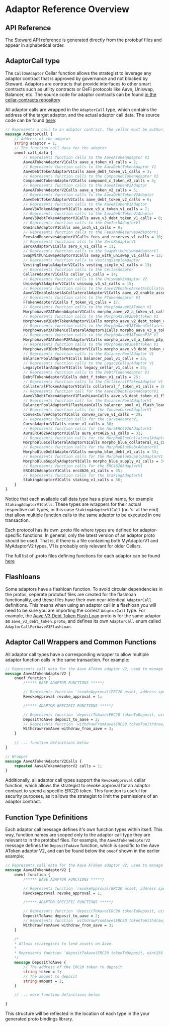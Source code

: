 # Adaptor Reference Overview

## API Reference

The [Steward API reference](https://github.com/PeggyJV/steward/blob/main/docs/api/steward_api_doc.md) is generated directly from the protobuf files and appear in alphabetical order. 

## AdaptorCall type

The `CallOnAdaptor` Cellar function allows the strategist to leverage any adaptor contract that is approved by governance and not blocked by Steward. Adaptors are contracts that provide interfaces to other smart contracts such as utility contracts or DeFi protocols like Aave, Uniswap, Balancer, etc. The source code for adaptor contracts can be found [in the cellar-contracts repository](https://github.com/PeggyJV/cellar-contracts/tree/main/src/modules/adaptors)

All adaptor calls are wrapped in the `AdaptorCall` type, which contains the address of the target adaptor, and the actual adaptor call data. The source code can be found [here](https://github.com/PeggyJV/steward/blob/fe82aa23542bdf6c28233b59ba507b9beb52014a/proto/steward/v4/cellar_v2.proto#L1273-L1350):

```protobuf
// Represents a call to an adaptor contract. The cellar must be authorized to call the target adaptor.
message AdaptorCall {
    // Address of the adaptor
    string adaptor = 1;
    // The function call data for the adaptor
    oneof call_data {
        // Represents function calls to the AaveATokenAdaptor V1
        AaveATokenAdaptorV1Calls aave_a_token_v1_calls = 2;
        // Represents function calls to the AavaDebtTokenAdaptor V1
        AaveDebtTokenAdaptorV1Calls aave_debt_token_v1_calls = 3;
        // Represents function calls to the CompoundCTokenAdaptor V2
        CompoundCTokenAdaptorV2Calls compound_c_token_v2_calls = 4;
        // Represents function calls to the AaveATokenV2Adaptor
        AaveATokenAdaptorV2Calls aave_a_token_v2_calls = 5;
        // Represents function calls to the AavaDebtTokenV2Adaptor
        AaveDebtTokenAdaptorV2Calls aave_debt_token_v2_calls = 6;
        // Represents function calls to the AaveATokenV1Adaptor
        AaveV3ATokenAdaptorV1Calls aave_v3_a_token_v1_calls = 7;
        // Represents function calls to the AavaDebtTokenV1Adaptor
        AaveV3DebtTokenAdaptorV1Calls aave_v3_debt_token_v1_calls = 8;
        // Represents function calls to the OneInchAdaptorV1
        OneInchAdaptorV1Calls one_inch_v1_calls = 9;
        // Represents function calls to the FeesAndReservesAdaptorV1
        FeesAndReservesAdaptorV1Calls fees_and_reserves_v1_calls = 10;
        // Represents functionc alls to the ZeroXAdaptorV1
        ZeroXAdaptorV1Calls zero_x_v1_calls = 11;
        // Represents function calls to the SwapWithUniswapAdaptorV1
        SwapWithUniswapAdaptorV1Calls swap_with_uniswap_v1_calls = 12;
        // Represents function calls to VestingSimpleAdaptor
        VestingSimpleAdaptorV2Calls vesting_simple_v2_calls = 13;
        // Represents function calls to the CellarAdaptor
        CellarAdaptorV1Calls cellar_v1_calls = 14;
        // Represents function calls to the UniswapV3Adaptor V2
        UniswapV3AdaptorV2Calls uniswap_v3_v2_calls = 15;
        // Represents function calls to the AaveV2EnableAssetAsCollatorAdaptor V1
        AaveV2EnableAssetAsCollateralAdaptorV1Calls aave_v2_enable_asset_as_collateral_v1_calls = 16;
        // Represents function calls to the FTokenAdaptor V1
        FTokenAdaptorV1Calls f_token_v1_calls = 17;
        // Represents function calls to the MorphoAaveV2AToken V1
        MorphoAaveV2ATokenAdaptorV1Calls morpho_aave_v2_a_token_v1_calls = 18;
        // Represents function calls to the MorphoAaveV2DebtToken V1
        MorphoAaveV2DebtTokenAdaptorV1Calls morpho_aave_v2_debt_token_v1_calls = 19;
        // Represents function calls to the MorphoAaveV3ATokenCollateral V1
        MorphoAaveV3ATokenCollateralAdaptorV1Calls morpho_aave_v3_a_token_collateral_v1_calls = 20;
        // Represents function calls to the MorphoAaveV3ATokenP2P V1
        MorphoAaveV3ATokenP2PAdaptorV1Calls morpho_aave_v3_a_token_p2p_v1_calls = 21;
        // Represents function calls to the MorphoAaveV3DebtToken V1
        MorphoAaveV3DebtTokenAdaptorV1Calls morpho_aave_v3_debt_token_v1_calls = 22;
        // Represents function calls to the BalancerPoolAdaptor V1
        BalancerPoolAdaptorV1Calls balancer_pool_v1_calls = 23;
        // Represents function calls to the LegacyCellarAdaptor V1
        LegacyCellarAdaptorV1Calls legacy_cellar_v1_calls = 24;
        // Represents function calls to the DebtFTokenAdaptor V1
        DebtFTokenAdaptorV1Calls debt_f_token_v1_calls = 25;
        // Represents function calls to the CollateralFTokenAdaptor V1
        CollateralFTokenAdaptorV1Calls collateral_f_token_v1_calls = 26;
        // Represents function call for the AaveV3DebtTokenAdaptorV1
        AaveV3DebtTokenAdaptorV1FlashLoanCalls aave_v3_debt_token_v1_flash_loan_calls = 27;
        // Represents function call for the BalancerPoolAdaptorV1
        BalancerPoolAdaptorV1FlashLoanCalls balancer_pool_v1_flash_loan_calls = 28;
        // Represents function calls for the ConvexCurveAdaptorV1
        ConvexCurveAdaptorV1Calls convex_curve_v1_calls = 29;
        // Represents function calls for the CurveAdaptorV1
        CurveAdaptorV1Calls curve_v1_calls = 30;
        // Represents function calls for the AuraERC4626AdaptorV1
        AuraERC4626AdaptorV1Calls aura_erc4626_v1_calls = 31;
        // Represents function calls for the MorphoBlueCollateralAdaptorV1
        MorphoBlueCollateralAdaptorV1Calls morpho_blue_collateral_v1_calls = 32;
        // Represents function calls for the MorphoBlueDebtAdaptorV1
        MorphoBlueDebtAdaptorV1Calls morpho_blue_debt_v1_calls = 33;
        // Represents function calls for the MorphoBlueSupplyAdaptorV1
        MorphoBlueSupplyAdaptorV1Calls morpho_blue_supply_v1_calls = 34;
        // Represents function calls for the ERC4626AdaptorV1 
        ERC4626AdaptorV1Calls erc4626_v1_calls = 35;
        // Represents function calls for the StakingAdaptorV1
        StakingAdaptorV1Calls staking_v1_calls = 36;
    }
}
```

Notice that each available call data type has a plural name, for example `StakingAdaptorV1Calls`. These types are wrappers for their actual respective call types, in this case `StakingAdaptorV1Call` (no 's' at the end) that allow multiple function calls to the same adaptor to be executed in one transaction.  

Each protocol has its own .proto file where types are defined for adaptor-specific functions. In general, only the latest version of an adaptor proto should be used. That is, if there is a file containing both MyAdaptorV1 and MyAdaptorV2 types, V1 is probably only relevant for older Cellars.

The full list of .proto files defining functions for each adaptor can be found [here](https://github.com/PeggyJV/steward/tree/main/proto/steward/v4)

## Flashloans

Some adaptors have a flashloan function. To avoid circular dependencies in the protos, seperate protobuf files are created for the flashloan functionality, and these files have their own near-identical `AdaptorCall` definitions. This means when using an adaptor call in a flashloan you will need to be sure you are importing the correct `AdaptorCall` type. For example, the [Aave V3 Debt Token Flash Loan](https://github.com/PeggyJV/steward/blob/main/proto/steward/v4/aave_v3_debt_token_flash_loan.proto) proto is for the same adaptor as `aave_v3_debt_token.proto`, and defines its own `AdaptorCall` enum called `AdaptorCallForAaveV3FlashLoan`. 

## Adaptor Call Wrappers and Common Functions

All adaptor call types have a corresponding wrapper to allow multiple adaptor function calls in the same transaction. For example:

```protobuf
// Represents call data for the Aave AToken adaptor V2, used to manage lending positions on Aave
message AaveATokenAdaptorV2 {
    oneof function {
        /***** BASE ADAPTOR FUNCTIONS *****/

        // Represents function `revokeApproval(ERC20 asset, address spender)`
        RevokeApproval revoke_approval = 1;

        /***** ADAPTOR-SPECIFIC FUNCTIONS *****/

        // Represents function `depositToAave(ERC20 tokenToDeposit, uint256 amountToDeposit)`
        DepositToAave deposit_to_aave = 2;
        // Represents function `withdrawFromAave(ERC20 tokenToWithdraw, uint256 amountToWithdraw)`
        WithdrawFromAave withdraw_from_aave = 3;
    }
    
    // ... function definitions below
}

// Wrapper
message AaveATokenAdaptorV2Calls {
    repeated AaveATokenAdaptorV2 calls = 1;
}
```

Additionally, all adaptor call types support the `RevokeApproval` cellar function, which allows the strategist to revoke approval for an adaptor contract to spend a specific ERC20 token. This function is useful for security purposes, as it allows the strategist to limit the permissions of an adaptor contract.

## Function Type Definitions

Each adaptor call message defines it's own function types within itself. This way, function names are scoped only to the adaptor call type they are relevant to in the protobuf files. For example, the `AaveATokenAdaptorV2` message defines the `DepositToAave` function, which is specific to the Aave AToken adaptor V2, and can be found below the `oneof` shown in the earlier example:

```protobuf
// Represents call data for the Aave AToken adaptor V2, used to manage lending positions on Aave
message AaveATokenAdaptorV2 {
    oneof function {
        /***** BASE ADAPTOR FUNCTIONS *****/

        // Represents function `revokeApproval(ERC20 asset, address spender)`
        RevokeApproval revoke_approval = 1;

        /***** ADAPTOR-SPECIFIC FUNCTIONS *****/

        // Represents function `depositToAave(ERC20 tokenToDeposit, uint256 amountToDeposit)`
        DepositToAave deposit_to_aave = 2;
        // Represents function `withdrawFromAave(ERC20 tokenToWithdraw, uint256 amountToWithdraw)`
        WithdrawFromAave withdraw_from_aave = 3;
    }

    /*
    * Allows strategists to lend assets on Aave.
    *
    * Represents function `depositToAave(ERC20 tokenToDeposit, uint256 amountToDeposit)`
    */
    message DepositToAave {
        // The address of the ERC20 token to deposit
        string token = 1;
        // The amount to deposit
        string amount = 2;
    }

    // ... more function definitions below

}
```

This structure will be reflected in the location of each type in the your generated proto bindings library.
